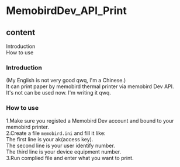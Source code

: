 # MemobirdDev_API_Print
## content
Introduction  
How to use
### Introduction
(My English is not very good qwq, I'm a Chinese.)  
It can print paper by memobird thermal printer via memobird Dev API.\
It's not can be used now. I'm writing it  qwq.  
### How to use
1.Make sure you registed a Memobird Dev account and bound to your memobird printer.  
2.Create a file `memobird.ini` and fill it like:  
  The first line is your ak(access key).  
  The second line is your user identify number.  
  The third line is your device equipment number.  
3.Run complied file and enter what you want to print.

